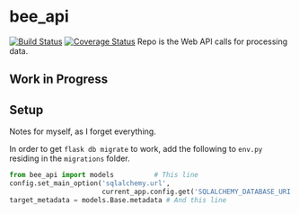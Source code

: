 # bee_api
[![Build Status](https://travis-ci.org/BeeRaspberry/bee_api.svg?branch=master)](https://travis-ci.org/BeeRaspberry/bee_api)
[![Coverage Status](https://coveralls.io/repos/github/BeeRaspberry/bee_api/badge.svg?branch=master)](https://coveralls.io/github/BeeRaspberry/bee_api?branch=master)
Repo is the Web API calls for processing data.

## Work in Progress

## Setup
Notes for myself, as I forget everything.

In order to get `flask db migrate` to work, add the following to `env.py` residing in the `migrations` folder.

```python
from bee_api import models          # This line
config.set_main_option('sqlalchemy.url',
                       current_app.config.get('SQLALCHEMY_DATABASE_URI'))
target_metadata = models.Base.metadata # And this line
```
